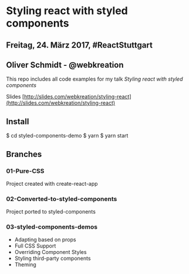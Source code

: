 # Styling react with styled components
## Freitag, 24. März 2017, #ReactStuttgart
## Oliver Schmidt - @webkreation

This repo includes all code examples for my talk 
*Styling react with styled components*

Slides [http://slides.com/webkreation/styling-react](http://slides.com/webkreation/styling-react)

## Install
$ cd styled-components-demo
$ yarn
$ yarn start

## Branches
### 01-Pure-CSS
Project created with create-react-app

### 02-Converted-to-styled-components
Project ported to styled-components

### 03-styled-components-demos
* Adapting based on props
* Full CSS Support
* Overriding Component Styles
* Styling third-party components
* Theming